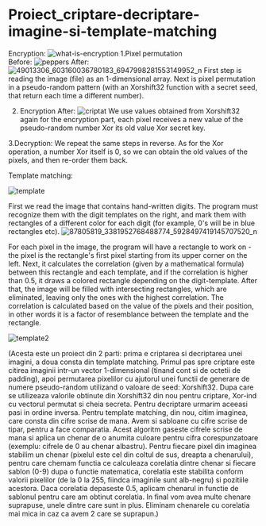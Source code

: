 # Proiect_criptare-decriptare-imagine-si-template-matching
Encryption:
![what-is-encryption](https://user-images.githubusercontent.com/48885998/76467525-7a1a4980-63f2-11ea-9153-a1147d9b1282.png)
1.Pixel permutation                                                        
Before:
![peppers](https://user-images.githubusercontent.com/48885998/76458797-c3af6800-63e3-11ea-815f-0cdb4acdf0f7.png)
After:
![49013306_603160036780183_6947998281553149952_n](https://user-images.githubusercontent.com/48885998/76466424-57873100-63f0-11ea-8c8d-5938ba008bd5.jpg)
First step is reading the image (file) as an 1-dimensional array. Next is pixel permutation in a pseudo-random pattern (with an Xorshift32 function with a secret seed, that return each time a different number). 

2. Encryption
After:
![criptat](https://user-images.githubusercontent.com/48885998/76466871-1b080500-63f1-11ea-9fd4-dd403da1ae10.png)
We use values obtained from Xorshift32 again for the encryption part, each pixel receives a new value of the pseudo-random number Xor its old value Xor secret key.

3.Decryption:
We repeat the same steps in reverse. As for the Xor operation, a number Xor itself is 0, so we can obtain the old values of the pixels, and then re-order them back.


Template matching:

![template](https://user-images.githubusercontent.com/48885998/76468032-a1bde180-63f3-11ea-97fe-60b771aea20d.jpg)

First we read the image that contains hand-written digits. The program must recognize them with the digit templates on the right, and mark them with rectangles of a different color for each digit (for example, 0's will be in blue rectangles etc).
![87805819_3381952768488774_5928497419145707520_n](https://user-images.githubusercontent.com/48885998/76468332-62dc5b80-63f4-11ea-8dfc-891b349ced9f.jpg)

For each pixel in the image, the program will have a rectangle to work on - the pixel is the rectangle's first pixel starting from its upper corner on the left. Next, it calculates the correlation (given by a mathematical formula) between this rectangle and each template, and if the correlation is higher than 0.5, it draws a colored rectangle depending on the digit-template. After that, the image will be filled with intersecting rectangles, which are eliminated, leaving only the ones with the highest correlation. The correlation is calculated based on the value of the pixels and their position, in other words it is a factor of resemblance between the template and the rectangle.

![template2](https://user-images.githubusercontent.com/48885998/76468920-cf0b8f00-63f5-11ea-9a70-e2cea2484fb8.jpg)

(Acesta este un proiect din 2 parti: prima e criptarea si decriptarea unei imagini, a doua consta din template matching. 
Primul pas spre criptare este citirea imaginii intr-un vector 1-dimensional (tinand cont si de octetii de padding), apoi permutarea pixelilor cu ajutorul unei functii de generare de numere pseudo-random utilizand o valoare de seed: Xorshift32.  Dupa care se utilizeaza valorile obtinute din Xorshift32 din nou pentru criptare, Xor-ind cu vectorul permutat si cheia secreta. Pentru decriptare urmarim aceeasi pasi in ordine inversa.
Pentru template matching, din nou, citim imaginea, care consta din cifre scrise de mana. Avem si sabloane cu cifre scrise de tipar, pentru a face comparatia. Acest algoritm gaseste cifrele scrise de mana si aplica un chenar de o anumita culoare pentru cifra corespunzatoare (exemplu: cifrele de 0 au chenar albastru). Pentru fiecare pixel din imaginea stabilim un chenar (pixelul este cel din coltul de sus, dreapta a chenarului), pentru care chemam functia ce calculeaza corelatia dintre chenar si fiecare sablon (0-9) dupa o functie matematica, corelatia este stabilita conform valorii pixelilor (de la 0 la 255, fiindca imaginile sunt alb-negru) si pozitiile acestora. Daca corelatia depaseste 0.5, aplicam chenarul in functie de sablonul pentru care am obtinut corelatia. In final vom avea multe chenare suprapuse, unele dintre care sunt in plus. Eliminam chenarele cu corelatia mai mica in caz ca avem 2 care se suprapun.)

